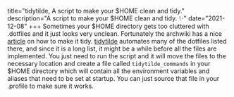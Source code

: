 title="tidytilde, A script to make your \$HOME clean and tidy."
description="A script to make your $HOME clean and tidy. ✨"
date="2021-12-08"
+++
Sometimes your $HOME directory gets too cluttered with .dotfiles and it just
looks very unclean. Fortunately the archwiki has a nice
[article](https://wiki.archlinux.org/title/XDG_Base_Directory) on how to make
it tidy. [tidytilde](https://github.com/gtlsgamr/tidytilde) automates many of
the dotfiles listed there, and since it
is a long list, it might be a while before all the files are implemented. You
just need to run the script and it will move the files to the necessary
location and create a file called `tidytilde_commands` in your $HOME directory
which will contain all the environment variables and aliases that need to be
set at startup. You can just source that file in your .profile to make sure it
works.

